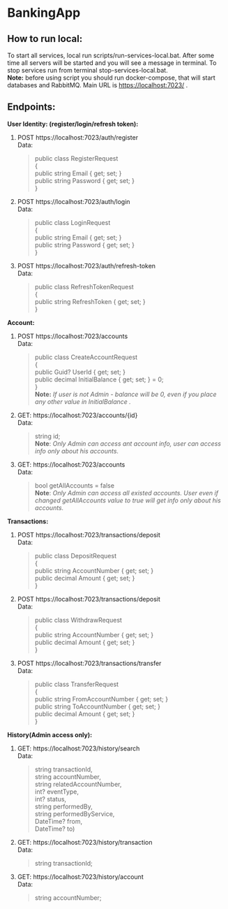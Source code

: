 # BankingApp

## How to run local:

To start all services, local run scripts/run-services-local.bat. After some time all servers will be started and you will see a message in terminal. To stop services run from terminal stop-services-local.bat.  
**Note:** before using script you should run docker-compose, that will start databases and RabbitMQ. Main URL is [https://localhost:7023/](https://localhost:7023/) .

## Endpoints:

**User Identity: (register/login/refresh token):**

1. POST https://localhost:7023/auth/register  
    Data:  
      > public class RegisterRequest  
       {  
           public string Email { get; set; }  
           public string Password { get; set; }  
       }  
2. POST https://localhost:7023/auth/login  
    Data:  
      > public class LoginRequest  
       {  
           public string Email { get; set; }  
           public string Password { get; set; }  
       }  
3. POST https://localhost:7023/auth/refresh-token  
    Data:  
    >   public class RefreshTokenRequest  
       {  
           public string RefreshToken { get; set; }  
       }  
   

**Account:**

1. POST https://localhost:7023/accounts  
    Data:  
    >   public class CreateAccountRequest  
       {  
           public Guid? UserId { get; set; }  
           public decimal InitialBalance { get; set; } \= 0;  
       }  
   **Note:** *If user is not Admin \- balance will be 0, even if you place any other value in InitialBalance .*  
2. GET: https://localhost:7023/accounts/{id}  
    Data:  
    >   string id;  
   **Note**: *Only Admin can access ant account info, user can access info only about his accounts.*  
3. GET: https://localhost:7023/accounts  
    Data:  
    >   bool getAllAccounts \= false  
   **Note**: *Only Admin can access all existed accounts. User even if changed getAllAccounts value to true will get info only about his accounts.*  
   

**Transactions:**

1. POST https://localhost:7023/transactions/deposit  
    Data:  
    >   public class DepositRequest  
       {  
           public string AccountNumber { get; set; }  
           public decimal Amount { get; set; }  
       }  
2. POST https://localhost:7023/transactions/deposit  
    Data:  
    >   public class WithdrawRequest  
       {  
           public string AccountNumber { get; set; }  
           public decimal Amount { get; set; }  
       }  
3. POST https://localhost:7023/transactions/transfer  
     Data:  
    >   public class TransferRequest  
       {  
           public string FromAccountNumber { get; set; }  
           public string ToAccountNumber { get; set; }  
           public decimal Amount { get; set; }      
       }

**History(Admin access only):**

1. GET: https://localhost:7023/history/search  
    Data:  
    >   string transactionId,  
       string accountNumber,  
       string relatedAccountNumber,  
       int? eventType,  
       int? status,  
       string performedBy,  
       string performedByService,  
       DateTime? from,  
       DateTime? to)  
2. GET: https://localhost:7023/history/transaction  
    Data:  
    >   string transactionId;  
3. GET: https://localhost:7023/history/account  
    Data:  
    >   string accountNumber;  
   
